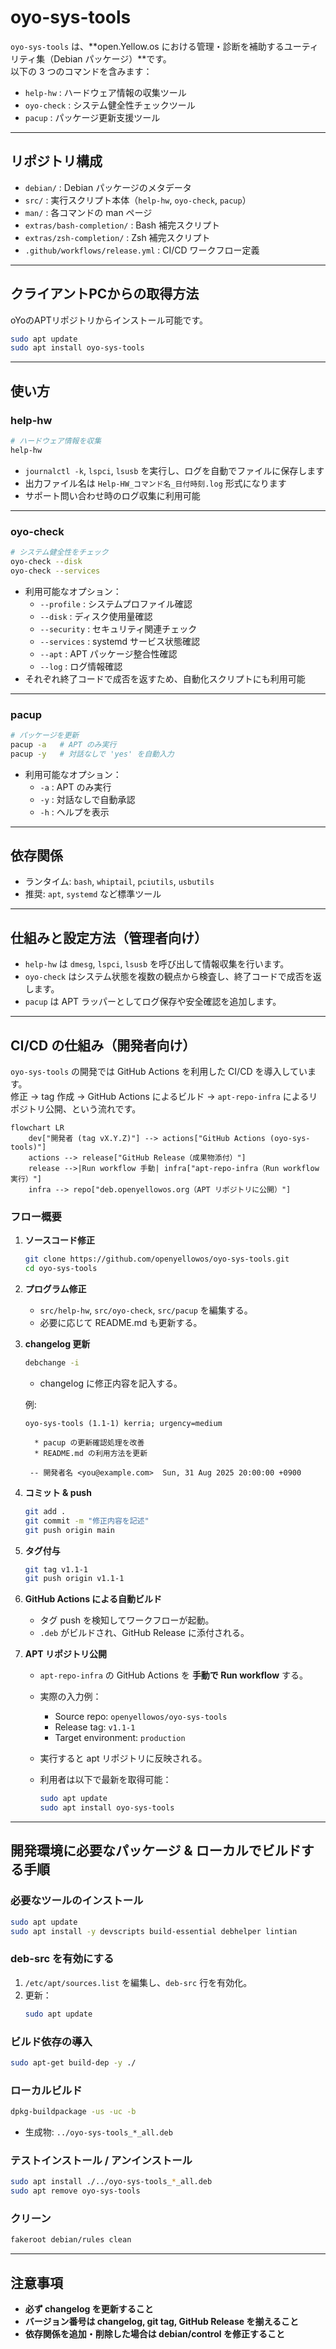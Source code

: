 # oyo-sys-tools

`oyo-sys-tools` は、**open.Yellow.os における管理・診断を補助するユーティリティ集（Debian パッケージ）**です。  
以下の 3 つのコマンドを含みます：

- `help-hw` : ハードウェア情報の収集ツール  
- `oyo-check` : システム健全性チェックツール  
- `pacup` : パッケージ更新支援ツール  

---

## リポジトリ構成

- `debian/` : Debian パッケージのメタデータ  
- `src/` : 実行スクリプト本体（`help-hw`, `oyo-check`, `pacup`）  
- `man/` : 各コマンドの man ページ  
- `extras/bash-completion/` : Bash 補完スクリプト  
- `extras/zsh-completion/` : Zsh 補完スクリプト  
- `.github/workflows/release.yml` : CI/CD ワークフロー定義  

---

## クライアントPCからの取得方法

oYoのAPTリポジトリからインストール可能です。

```bash
sudo apt update
sudo apt install oyo-sys-tools
```

---

## 使い方

### help-hw
```bash
# ハードウェア情報を収集
help-hw
```
- `journalctl -k`, `lspci`, `lsusb` を実行し、ログを自動でファイルに保存します  
- 出力ファイル名は `Help-HW_コマンド名_日付時刻.log` 形式になります  
- サポート問い合わせ時のログ収集に利用可能  

---

### oyo-check
```bash
# システム健全性をチェック
oyo-check --disk
oyo-check --services
```
- 利用可能なオプション：
  - `--profile` : システムプロファイル確認  
  - `--disk` : ディスク使用量確認  
  - `--security` : セキュリティ関連チェック  
  - `--services` : systemd サービス状態確認  
  - `--apt` : APT パッケージ整合性確認  
  - `--log` : ログ情報確認  
- それぞれ終了コードで成否を返すため、自動化スクリプトにも利用可能  

---

### pacup
```bash
# パッケージを更新
pacup -a   # APT のみ実行
pacup -y   # 対話なしで 'yes' を自動入力
```
- 利用可能なオプション：
  - `-a` : APT のみ実行  
  - `-y` : 対話なしで自動承認  
  - `-h` : ヘルプを表示  

---

## 依存関係

- ランタイム: `bash`, `whiptail`, `pciutils`, `usbutils`  
- 推奨: `apt`, `systemd` など標準ツール  

---

## 仕組みと設定方法（管理者向け）

- `help-hw` は `dmesg`, `lspci`, `lsusb` を呼び出して情報収集を行います。  
- `oyo-check` はシステム状態を複数の観点から検査し、終了コードで成否を返します。  
- `pacup` は APT ラッパーとしてログ保存や安全確認を追加します。  

---

## CI/CD の仕組み（開発者向け）

`oyo-sys-tools` の開発では GitHub Actions を利用した CI/CD を導入しています。  
修正 → tag 作成 → GitHub Actions によるビルド → `apt-repo-infra` によるリポジトリ公開、という流れです。  

```mermaid
flowchart LR
    dev["開発者 (tag vX.Y.Z)"] --> actions["GitHub Actions (oyo-sys-tools)"]
    actions --> release["GitHub Release（成果物添付）"]
    release -->|Run workflow 手動| infra["apt-repo-infra（Run workflow 実行）"]
    infra --> repo["deb.openyellowos.org（APT リポジトリに公開）"]
```

### フロー概要

1. **ソースコード修正**
   ```bash
   git clone https://github.com/openyellowos/oyo-sys-tools.git
   cd oyo-sys-tools
   ```

2. **プログラム修正**
   - `src/help-hw`, `src/oyo-check`, `src/pacup` を編集する。  
   - 必要に応じて README.md も更新する。  

3. **changelog 更新**
   ```bash
   debchange -i
   ```
   - changelog に修正内容を記入する。  

   例:
   ```text
   oyo-sys-tools (1.1-1) kerria; urgency=medium

     * pacup の更新確認処理を改善
     * README.md の利用方法を更新

    -- 開発者名 <you@example.com>  Sun, 31 Aug 2025 20:00:00 +0900
   ```

4. **コミット & push**
   ```bash
   git add .
   git commit -m "修正内容を記述"
   git push origin main
   ```

5. **タグ付与**
   ```bash
   git tag v1.1-1
   git push origin v1.1-1
   ```

6. **GitHub Actions による自動ビルド**
   - タグ push を検知してワークフローが起動。  
   - `.deb` がビルドされ、GitHub Release に添付される。  

7. **APT リポジトリ公開**
   - `apt-repo-infra` の GitHub Actions を **手動で Run workflow** する。  
   - 実際の入力例：  
     - Source repo: `openyellowos/oyo-sys-tools`  
     - Release tag: `v1.1-1`  
     - Target environment: `production`  

   - 実行すると apt リポジトリに反映される。  
   - 利用者は以下で最新を取得可能：  
     ```bash
     sudo apt update
     sudo apt install oyo-sys-tools
     ```

---

## 開発環境に必要なパッケージ & ローカルでビルドする手順

### 必要なツールのインストール
```bash
sudo apt update
sudo apt install -y devscripts build-essential debhelper lintian
```

### deb-src を有効にする
1. `/etc/apt/sources.list` を編集し、`deb-src` 行を有効化。  
2. 更新：
   ```bash
   sudo apt update
   ```

### ビルド依存の導入
```bash
sudo apt-get build-dep -y ./
```

### ローカルビルド
```bash
dpkg-buildpackage -us -uc -b
```
- 生成物: `../oyo-sys-tools_*_all.deb`

### テストインストール / アンインストール
```bash
sudo apt install ./../oyo-sys-tools_*_all.deb
sudo apt remove oyo-sys-tools
```

### クリーン
```bash
fakeroot debian/rules clean
```

---

## 注意事項

- **必ず changelog を更新すること**  
- **バージョン番号は changelog, git tag, GitHub Release を揃えること**  
- **依存関係を追加・削除した場合は debian/control を修正すること**  

